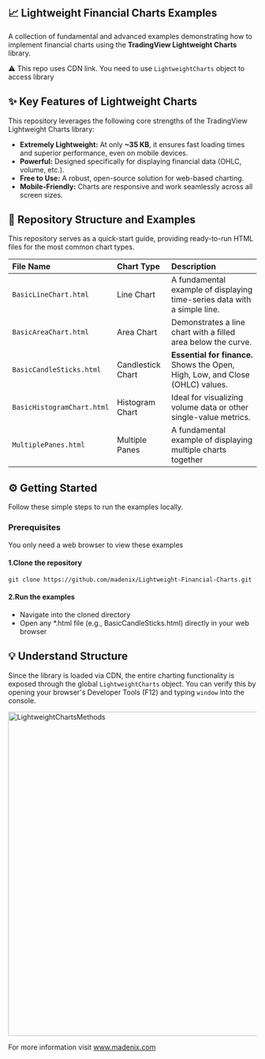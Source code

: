 ## ​📈 Lightweight Financial Charts Examples

A collection of fundamental and advanced examples demonstrating how to implement financial charts using the **TradingView Lightweight Charts** library.

⚠️ This repo uses CDN link. You need to use `LightweightCharts` object to access library 

## ✨ Key Features of Lightweight Charts

This repository leverages the following core strengths of the TradingView Lightweight Charts library:

* **Extremely Lightweight:** At only **~35 KB**, it ensures fast loading times and superior performance, even on mobile devices.
* **Powerful:** Designed specifically for displaying financial data (OHLC, volume, etc.).
* **Free to Use:** A robust, open-source solution for web-based charting.
* **Mobile-Friendly:** Charts are responsive and work seamlessly across all screen sizes.

## 📁 Repository Structure and Examples

This repository serves as a quick-start guide, providing ready-to-run HTML files for the most common chart types.

| File Name | Chart Type | Description |
| :--- | :--- | :--- |
| `BasicLineChart.html` | Line Chart | A fundamental example of displaying time-series data with a simple line. |
| `BasicAreaChart.html` | Area Chart | Demonstrates a line chart with a filled area below the curve. |
| `BasicCandleSticks.html` | Candlestick Chart | **Essential for finance.** Shows the Open, High, Low, and Close (OHLC) values. |
| `BasicHistogramChart.html` | Histogram Chart | Ideal for visualizing volume data or other single-value metrics. |
| `MultiplePanes.html` | Multiple Panes  | A fundamental example of displaying multiple charts together |

## ⚙️ Getting Started

Follow these simple steps to run the examples locally.

### Prerequisites

You only need a web browser to view these examples

#### 1.Clone the repository

```
git clone https://github.com/madenix/Lightweight-Financial-Charts.git
```

#### 2.Run the examples
- Navigate into the cloned directory
- Open any *.html file (e.g., BasicCandleSticks.html) directly in your web browser

## ​💡 Understand Structure

Since the library is loaded via CDN, the entire charting functionality is exposed through the global `LightweightCharts` object. You can verify this by opening your browser's Developer Tools (F12) and typing `window` into the console.

<img width="738" height="656" alt="LightweightChartsMethods" src="https://github.com/user-attachments/assets/e11022a4-82a1-49d4-b977-18a5133e213a" />

For more information visit www.madenix.com
